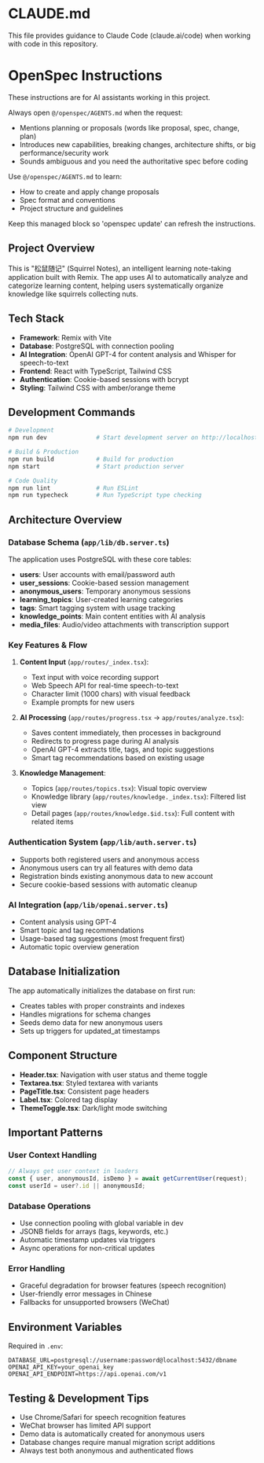 # CLAUDE.md

This file provides guidance to Claude Code (claude.ai/code) when working with code in this repository.

<!-- OPENSPEC:START -->
# OpenSpec Instructions

These instructions are for AI assistants working in this project.

Always open `@/openspec/AGENTS.md` when the request:
- Mentions planning or proposals (words like proposal, spec, change, plan)
- Introduces new capabilities, breaking changes, architecture shifts, or big performance/security work
- Sounds ambiguous and you need the authoritative spec before coding

Use `@/openspec/AGENTS.md` to learn:
- How to create and apply change proposals
- Spec format and conventions
- Project structure and guidelines

Keep this managed block so 'openspec update' can refresh the instructions.

<!-- OPENSPEC:END -->

## Project Overview

This is "松鼠随记" (Squirrel Notes), an intelligent learning note-taking application built with Remix. The app uses AI to automatically analyze and categorize learning content, helping users systematically organize knowledge like squirrels collecting nuts.

## Tech Stack

- **Framework**: Remix with Vite
- **Database**: PostgreSQL with connection pooling
- **AI Integration**: OpenAI GPT-4 for content analysis and Whisper for speech-to-text
- **Frontend**: React with TypeScript, Tailwind CSS
- **Authentication**: Cookie-based sessions with bcrypt
- **Styling**: Tailwind CSS with amber/orange theme

## Development Commands

```bash
# Development
npm run dev              # Start development server on http://localhost:5173

# Build & Production
npm run build            # Build for production
npm start                # Start production server

# Code Quality
npm run lint             # Run ESLint
npm run typecheck        # Run TypeScript type checking
```

## Architecture Overview

### Database Schema (`app/lib/db.server.ts`)

The application uses PostgreSQL with these core tables:
- **users**: User accounts with email/password auth
- **user_sessions**: Cookie-based session management
- **anonymous_users**: Temporary anonymous sessions
- **learning_topics**: User-created learning categories
- **tags**: Smart tagging system with usage tracking
- **knowledge_points**: Main content entities with AI analysis
- **media_files**: Audio/video attachments with transcription support

### Key Features & Flow

1. **Content Input** (`app/routes/_index.tsx`):
   - Text input with voice recording support
   - Web Speech API for real-time speech-to-text
   - Character limit (1000 chars) with visual feedback
   - Example prompts for new users

2. **AI Processing** (`app/routes/progress.tsx` → `app/routes/analyze.tsx`):
   - Saves content immediately, then processes in background
   - Redirects to progress page during AI analysis
   - OpenAI GPT-4 extracts title, tags, and topic suggestions
   - Smart tag recommendations based on existing usage

3. **Knowledge Management**:
   - Topics (`app/routes/topics.tsx`): Visual topic overview
   - Knowledge library (`app/routes/knowledge._index.tsx`): Filtered list view
   - Detail pages (`app/routes/knowledge.$id.tsx`): Full content with related items

### Authentication System (`app/lib/auth.server.ts`)

- Supports both registered users and anonymous access
- Anonymous users can try all features with demo data
- Registration binds existing anonymous data to new account
- Secure cookie-based sessions with automatic cleanup

### AI Integration (`app/lib/openai.server.ts`)

- Content analysis using GPT-4
- Smart topic and tag recommendations
- Usage-based tag suggestions (most frequent first)
- Automatic topic overview generation

## Database Initialization

The app automatically initializes the database on first run:
- Creates tables with proper constraints and indexes
- Handles migrations for schema changes
- Seeds demo data for new anonymous users
- Sets up triggers for updated_at timestamps

## Component Structure

- **Header.tsx**: Navigation with user status and theme toggle
- **Textarea.tsx**: Styled textarea with variants
- **PageTitle.tsx**: Consistent page headers
- **Label.tsx**: Colored tag display
- **ThemeToggle.tsx**: Dark/light mode switching

## Important Patterns

### User Context Handling
```typescript
// Always get user context in loaders
const { user, anonymousId, isDemo } = await getCurrentUser(request);
const userId = user?.id || anonymousId;
```

### Database Operations
- Use connection pooling with global variable in dev
- JSONB fields for arrays (tags, keywords, etc.)
- Automatic timestamp updates via triggers
- Async operations for non-critical updates

### Error Handling
- Graceful degradation for browser features (speech recognition)
- User-friendly error messages in Chinese
- Fallbacks for unsupported browsers (WeChat)

## Environment Variables

Required in `.env`:
```
DATABASE_URL=postgresql://username:password@localhost:5432/dbname
OPENAI_API_KEY=your_openai_key
OPENAI_API_ENDPOINT=https://api.openai.com/v1
```

## Testing & Development Tips

- Use Chrome/Safari for speech recognition features
- WeChat browser has limited API support
- Demo data is automatically created for anonymous users
- Database changes require manual migration script additions
- Always test both anonymous and authenticated flows